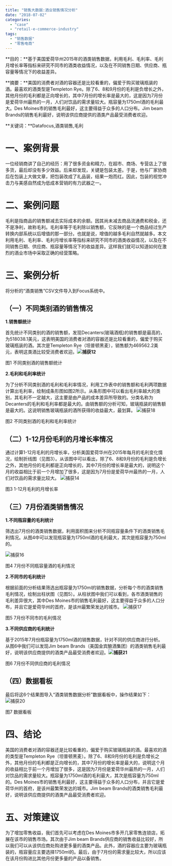 ```yaml
---
title: "销售大数据:酒业销售情况分析"
date: "2018-07-02"
categories: 
  - "case"
  - "retail-e-commerce-industry"
tags: 
  - "销售数据"
  - "零售电商"
---
```


**目的：**基于美国爱荷华州2015年的酒类销售数据，利用毛利、毛利率、毛利月增长率等指标来研究不同市的酒类收益情况，以及在不同销售日期、供应商、瓶容量等情况下的收益差异。

**摘要：**美国的消费者对酒的容器还是比较看重的，偏爱于购买玻璃瓶装的酒。最喜欢的酒类型是Templeton Rye。除了6、8和9月份的毛利是负增长之外，其他月份的毛利都是正向增长的，其中7月份的增长率是最大的，这是因为7月份是爱荷华州最热的一月，人们对饮品的需求量较大。瓶容量为1750ml酒的毛利最大。Des Moines市的销售毛利最好，这主要得益于众多的人口分布。Jim beam Brands的销售毛利最好，说明该供应商提供的酒类产品最受消费者欢迎。

**关键词：**Datafocus,酒类销售,毛利

# 一、案例背景

一位经销商讲了自己的经历：用了很多资金和精力，在超市、商场、专营店上了很多货，最后却没有多少效益。后来却发现，关键是包装太差。于是，他与厂家协商后在包装上大做文章，把包装改成了礼品装，结果一炮而红。因此，包装的视觉冲击力与美感自然成为低成本营销的有力武器之一。

# **二、案例问题**

毛利是指商品的销售额减去实际成本的余额。因其尚未减去商品流通费和税金，还不是净利，故称毛利。毛利率等于毛利除以销售额，它反映的是一个商品经过生产转换内部系统以后增值的那一部分。也就是说，增值的越多毛利自然就越多。本文利用毛利、毛利率、毛利月增长率等指标来研究不同市的酒类收益情况，以及在不同销售日期、供应商、瓶容量等情况下的收益差异。这样我们就可以知道如何在激烈的酒业市场中采取正确的经营策略。

# 三、案例分析

将分析的“酒类销售”CSV文件导入到Focus系统中。

## （一）不同类别酒的销售情况

**1.销售额统计**

首先统计不同类别的酒的销售额，发现Decanters(玻璃酒瓶)的销售额是最高的，为518038.1美元，这表明美国的消费者对酒的容器还是比较看重的，偏爱于购买玻璃瓶装的酒。其次是Templeton Rye（坦普顿黑麦），销售额为469562.2美元，表明这类酒比较受消费者欢迎。**![捕获12](images/12.png)**

图1 不同类别酒的销售额统计

**2.毛利和毛利率统计**

为了分析不同类别酒的毛利和毛利率情况，利用工作表中的销售额和毛利两项数据计算出毛利率，绘制成条形图如图2所示。从条形图中可以看出毛利率越大的类别，其毛利不一定越大，这主要是由产品的成本差异所导致的。分类名称为Decanters的毛利和毛利率都是最大的。由销售额的分析可知，玻璃瓶装的销售额是最大的。这说明销售玻璃瓶装的酒所获得的收益最大，最划算。 ![捕获18](images/18.png)

图2 不同类别酒的毛利和毛利率统计

## （二）1-12月份毛利的月增长率情况

通过计算1-12月毛利的月增长率，分析美国爱荷华州在2015年每月的毛利变化情况，绘制折线图（见图3）。从该图中可以看出，除了6、8和9月份的毛利是负增长之外，其他月份的毛利都是正向增长的，其中7月份的增长率是最大的，说明这个月的收益相比于前一个月增加了很多，这是因为7月份是爱荷华州最热的一月，人们对饮品的需求量比较大。 ![捕获14](images/14.png)

图3 1-12月毛利的月增长率

## （三）7月份酒类销售情况

**1.不同瓶容量的毛利统计**

筛选出7月份的酒类销售数据，利用面积图来分析不同瓶容量条件下的酒类销售毛利情况。从图4中可以发现瓶容量为1750ml酒的毛利最大，其次是瓶容量为750ml的。

![捕获16](images/16.png)

图4 7月份不同瓶容量酒的毛利情况

**2.不同市的毛利统计**

根据前面的分析结果筛选出瓶容量为1750ml的销售数据，分析每个市的酒类销售毛利情况，绘制出柱状图（见图5）。从柱状图中我们可以看到，各市酒类销售的毛利差异很大，其中Des Moines市的销售毛利最好，这主要得益于众多的人口分布，并且它是爱荷华州的首府，是该州最繁荣发达的城市。 ![捕获17](images/17.png)

图5 7月份不同市的毛利情况

**3.不同供应商的毛利统计**

基于2015年7月份瓶容量为1750ml酒的销售数据，针对不同的供应商进行分析。从图6中我们可以发现Jim beam Brands（美国金宾酿酒集团）的酒类销售毛利最好，说明该供应商提供的酒类产品最受消费者欢迎。**![捕获21](images/21.png)**

图6 7月份不同供应商的毛利情况

## （四）数据看板

最后将这6个结果图导入“酒类销售数据分析”数据看板中，操作结果如下： ![捕获20](images/20.png)

图7 数据看板

# 四、结论

美国的消费者对酒的容器还是比较看重的，偏爱于购买玻璃瓶装的酒。最喜欢的酒的类型是Templeton Rye（坦普顿黑麦）。除了6、8和9月份的毛利是负增长之外，其他月份的毛利都是正向增长的，其中7月份的增长率是最大的，说明这个月的收益相比于前一个月增加了很多，这是因为7月份是爱荷华州最热的一月，人们对饮品的需求量较大。瓶容量为1750ml酒的毛利最大，其次是瓶容量为750ml的。Des Moines市的销售毛利最好，这主要得益于众多的人口分布，并且它是爱荷华州的首府，是该州最繁荣发达的城市。Jim beam Brands的酒类销售毛利最好，说明该供应商提供的酒类产品最受消费者欢迎。

# 五、对策建议

为了增加零售收益，我们首先可以考虑在Des Moines市多开几家零售连锁店，拓展在该市的销售市场。其次由于Jim beam Brands供应商的销售收益比较好，所以我们可以从该供应商处购进更多量的酒类产品。此外，酒的容器应主要为玻璃瓶装的，瓶容量应主要选择1750ml的。最后，由于7月份的需求量比较大，所以应该在该月份购进比其他月份更多量的产品以备销售。
